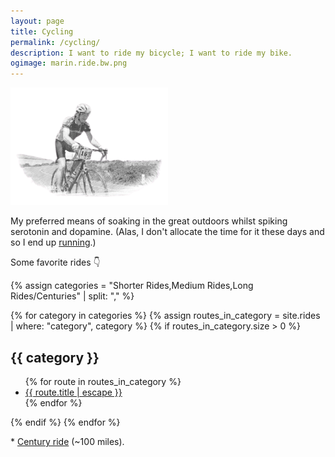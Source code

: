 ```yaml
---
layout: page
title: Cycling
permalink: /cycling/
description: I want to ride my bicycle; I want to ride my bike.
ogimage: marin.ride.bw.png
---
```

<img src="/assets/og/marin.ride.bw.png" width="50%" height="50%">

My preferred means of soaking in the great outdoors whilst spiking serotonin and dopamine. (Alas, I don't allocate the time for it these days and so I end up [running](/running/).)

Some favorite rides 👇

{% assign categories = "Shorter Rides,Medium Rides,Long Rides/Centuries" | split: "," %}

{% for category in categories %}
  {% assign routes_in_category = site.rides | where: "category", category %}
  {% if routes_in_category.size > 0 %}
<h2>{{ category }}</h2>
<ul class="more-space">
    {% for route in routes_in_category %}
  <li><a class="route-link" href="{{ route.url | relative_url }}">{{ route.title | escape }}</a></li>
    {% endfor %}
</ul>
  {% endif %}
{% endfor %}


<span class="muted small">* </span><a class="muted small" href="/centuries/">Century ride</a><span class="muted small"> (~100 miles).</span>
